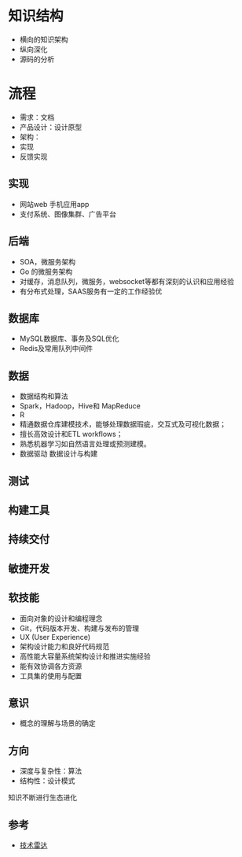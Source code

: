 # 知识结构

- 横向的知识架构
- 纵向深化
- 源码的分析

# 流程

- 需求：文档
- 产品设计：设计原型
- 架构：
- 实现
- 反馈实现

## 实现

- 网站web 手机应用app
- 支付系统、图像集群、广告平台

## 后端

- SOA，微服务架构
- Go 的微服务架构
- 对缓存，消息队列，微服务，websocket等都有深刻的认识和应用经验 
- 有分布式处理，SAAS服务有一定的工作经验优

## 数据库

- MySQL数据库、事务及SQL优化
- Redis及常用队列中间件

## 数据

- 数据结构和算法
- Spark，Hadoop，Hive和 MapReduce
- R
- 精通数据仓库建模技术，能够处理数据瑕疵，交互式及可视化数据；
- 擅长高效设计和ETL workflows；
- 熟悉机器学习如自然语言处理或预测建模。
- 数据驱动 数据设计与构建

## 测试

## 构建工具

## 持续交付

## 敏捷开发

## 软技能

- 面向对象的设计和编程理念
- Git，代码版本开发、构建与发布的管理
- UX (User Experience)
- 架构设计能力和良好代码规范
- 高性能大容量系统架构设计和推进实施经验
- 能有效协调各方资源
- 工具集的使用与配置

## 意识

- 概念的理解与场景的确定

## 方向

- 深度与复杂性：算法
- 结构性：设计模式

知识不断进行生态进化

## 参考

* [技术雷达](https://www.thoughtworks.com/radar)
